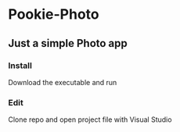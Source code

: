 # Pookie-Photo
## Just a simple Photo app
### Install 
Download the executable and run
### Edit
Clone repo and open project file with Visual Studio
